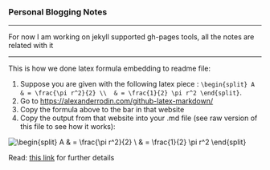 ### Personal Blogging Notes
---
For now I am working on jekyll supported gh-pages tools, all the notes are related with it


---
This is how we done latex formula embedding to readme file: 
1. Suppose you are given with the following latex piece : 
`\begin{split} A & = \frac{\pi r^2}{2} \\  & = \frac{1}{2} \pi r^2 \end{split}`.
2. Go to 
https://alexanderrodin.com/github-latex-markdown/
3. Copy the formula above to the bar in that website
4. Copy the output from that website into your .md file (see raw version of this file to see how it works):

![\begin{split} A & = \frac{\pi r^2}{2} \\  & = \frac{1}{2} \pi r^2 \end{split}](https://render.githubusercontent.com/render/math?math=%5Cbegin%7Bsplit%7D%20A%20%26%20%3D%20%5Cfrac%7B%5Cpi%20r%5E2%7D%7B2%7D%20%5C%5C%20%20%26%20%3D%20%5Cfrac%7B1%7D%7B2%7D%20%5Cpi%20r%5E2%20%5Cend%7Bsplit%7D)

Read: [this link](https://gist.github.com/a-rodin/fef3f543412d6e1ec5b6cf55bf197d7b) for further details
